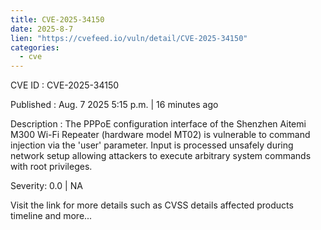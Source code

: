 ```yaml
--- 
title: CVE-2025-34150
date: 2025-8-7
lien: "https://cvefeed.io/vuln/detail/CVE-2025-34150"
categories:
  - cve
---
```


CVE ID : CVE-2025-34150

Published :  Aug. 7
2025
5:15 p.m. | 16 minutes ago

Description : The PPPoE configuration interface of the Shenzhen Aitemi M300 Wi-Fi Repeater (hardware model MT02) is vulnerable to command injection via the 'user' parameter. Input is processed unsafely during network setup
allowing attackers to execute arbitrary system commands with root privileges.

Severity: 0.0 | NA

Visit the link for more details
such as CVSS details
affected products
timeline
and more...
